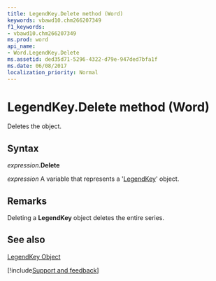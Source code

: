```yaml
---
title: LegendKey.Delete method (Word)
keywords: vbawd10.chm266207349
f1_keywords:
- vbawd10.chm266207349
ms.prod: word
api_name:
- Word.LegendKey.Delete
ms.assetid: ded35d71-5296-4322-d79e-947ded7bfa1f
ms.date: 06/08/2017
localization_priority: Normal
---
```



# LegendKey.Delete method (Word)

Deletes the object.


## Syntax

_expression_.**Delete**

_expression_ A variable that represents a '[LegendKey](Word.LegendKey.md)' object.


## Remarks

Deleting a  **LegendKey** object deletes the entire series.


## See also


[LegendKey Object](Word.LegendKey.md)

[!include[Support and feedback](~/includes/feedback-boilerplate.md)]